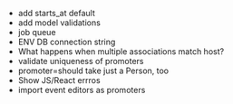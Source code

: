 * add starts_at default
 * add model validations
 * job queue
 * ENV DB connection string
 * What happens when multiple associations match host?
 * validate uniqueness of promoters
 * promoter=should take just a Person, too
 * Show JS/React errros
 * import event editors as promoters
